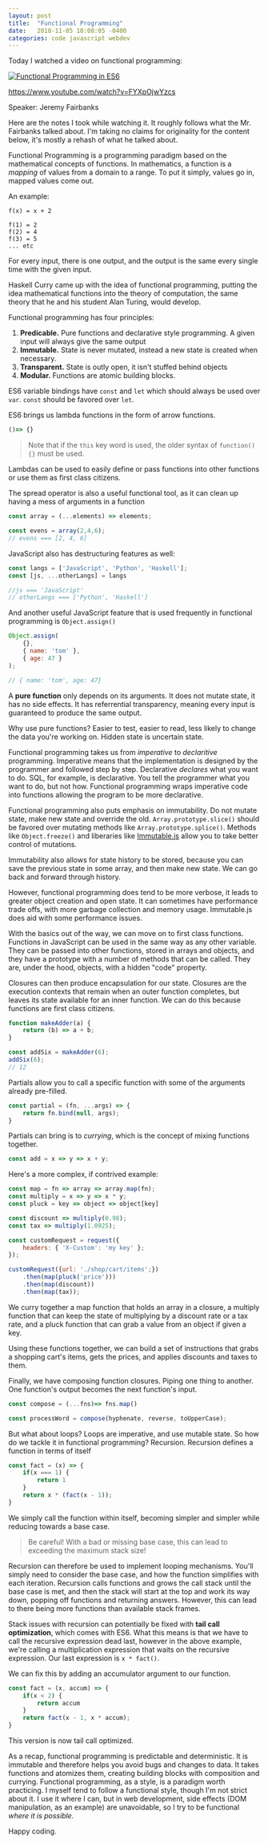 ```yaml
---
layout: post
title:  "Functional Programming"
date:   2018-11-05 10:08:05 -0400
categories: code javascript webdev
---
```


Today I watched a video on functional programming:

[![Functional Programming in ES6](http://img.youtube.com/vi/FYXpOjwYzcs/0.jpg)](http://www.youtube.com/watch?v=FYXpOjwYzcs)

https://www.youtube.com/watch?v=FYXpOjwYzcs

Speaker:  Jeremy Fairbanks

Here are the notes I took while watching it.  It roughly follows what the Mr. Fairbanks talked about.  I'm taking no claims for originality for the content below, it's mostly a rehash of what he talked about.

Functional Programming is a programming paradigm based on the mathematical concepts of functions.  In mathematics, a function is a _mapping_ of values from a domain to a range.  To put it simply, values go in, mapped values come out.

An example:

```
f(x) = x + 2

f(1) = 2
f(2) = 4
f(3) = 5
... etc
```

For every input, there is one output, and the output is the same every single time with the given input.

Haskell Curry came up with the idea of functional programming, putting the idea mathematical functions into the theory of computation, the same theory that he and his student Alan Turing, would develop.

Functional programming has four principles:
1. **Predicable.**  Pure functions and declarative style programming.  A given input will always give the same output
2. **Immutable.**  State is never mutated, instead a new state is created when necessary.
3. **Transparent.**  State is outly open, it isn't stuffed behind objects
4. **Modular.**   Functions are atomic building blocks.

ES6 variable bindings have `const` and `let` which should always be used over `var`.  `const` should be favored over `let`. 

ES6 brings us lambda functions in the form of arrow functions.

```javascript
()=> {}
```

> Note that if the `this` key word is used, the older syntax of `function() {}` must be used.

Lambdas can be used to easily define or pass functions into other functions or use them as first class citizens.

The spread operator is also a useful functional tool, as it can clean up having a mess of arguments in a function

```javascript
const array = (...elements) => elements;

const evens = array(2,4,6);
// evens === [2, 4, 6]
```

JavaScript also has destructuring features as well:

```javascript
const langs = ['JavaScript', 'Python', 'Haskell'];
const [js, ...otherLangs] = langs

//js === 'JavaScript'
// otherLangs === ['Python', 'Haskell']
```

And another useful JavaScript feature that is used frequently in functional programming is `Object.assign()`

```javascript
Object.assign(
    {},
    { name: 'tom' },
    { age: 47 }
);

// { name: 'tom', age: 47}
```

A **pure function** only depends on its arguments.  It does not mutate state, it has no side effects.  It has referrential transparency, meaning every input is guaranteed to produce the same output.

Why use pure functions?  Easier to test, easier to read, less likely to change the data you're working on.  Hidden state is uncertain state.

Functional programming takes us from _imperative_ to _declaritive_ programming.  Imperative means that the implementation is designed by the programmer and followed step by step.  Declarative _declares_ what you want to do.  SQL, for example, is declarative.  You tell the programmer what you want to do, but not how.  Functional programming wraps imperative code into functions allowing the program to be more declarative.

Functional programming also puts emphasis on immutability.  Do not mutate state, make new state and override the old.  `Array.prototype.slice()` should be favored over mutating methods like `Array.prototype.splice()`.  Methods like `Object.freeze()` and liberaries like [Immutable.js](https://facebook.github.io/immutable-js/) allow you to take better control of mutations.

Immutability also allows for state history to be stored, because you can save the previous state in some array, and then make new state.  We can go back and forward through history.

However, functional programming does tend to be more verbose, it leads to greater object creation and open state.  It can sometimes have performance trade offs, with more garbage collection and memory usage.  Immutable.js does aid with some performance issues.

With the basics out of the way, we can move on to first class functions.  Functions in JavaScript can be used in the same way as any other variable.  They can be passed into other functions, stored in arrays and objects, and they have a prototype with a number of methods that can be called.  They are, under the hood, objects, with a hidden "code" property.

Closures can then produce encapsulation for our state.  Closures are the execution contexts that remain when an outer function completes, but leaves its state available for an inner function.  We can do this because functions are first class citizens.

```javascript
function makeAdder(a) {
    return (b) => a + b;
}

const addSix = makeAdder(6);
addSix(6);
// 12
```

Partials allow you to call a specific function with some of the arguments already pre-filled.

```javascript
const partial = (fn, ...args) => {
    return fn.bind(null, args);
}
```

Partials can bring is to _currying_, which is the concept of mixing functions together.

```javascript
const add = x => y => x + y;
```

Here's a more complex, if contrived example:

```javascript
const map = fn => array => array.map(fn);
const multiply = x => y => x * y;
const pluck = key => object => object[key]

const discount => multiply(0.98);
const tax => multiply(1.0925);

const customRequest = request({
    headers: { 'X-Custom': 'my key' };
});

customRequest({url: './shop/cart/items';})
    .then(map(pluck('price')))
    .then(map(discount))
    .then(map(tax));
```

We curry together a map function that holds an array in a closure, a multiply function that can keep the state of multiplying by a discount rate or a tax rate, and a pluck function that can grab a value from an object if given a key.

Using these functions together, we can build a set of instructions that grabs a shopping cart's items, gets the prices, and applies discounts and taxes to them.

Finally, we have composing function closures.  Piping one thing to another.  One function's output becomes the next function's input.

```javascript
const compose = (...fns)=> fns.map()

const processWord = compose(hyphenate, reverse, toUpperCase);
```

But what about loops?  Loops are imperative, and use mutable state.  So how do we tackle it in functional programming?  Recursion.  Recursion defines a function in terms of itself

```javascript
const fact = (x) => {
    if(x === 1) {
        return 1
    }
    return x * (fact(x - 1));
}
```

We simply call the function within itself, becoming simpler and simpler while reducing towards a base case.

> Be careful!  With a bad or missing base case, this can lead to exceeding the maximum stack size!

Recursion can therefore be used to implement looping mechanisms.  You'll simply need to consider the base case, and how the function simplifies with each iteration.  Recursion calls functions and grows the call stack until the base case is met, and then the stack will start at the top and work its way down, popping off functions and returning answers.  However, this can lead to there being more functions than available stack frames.

Stack issues with recursion can potentially be fixed with **tail call optimization**, which comes with ES6.  What this means is that we have to call the recursive expression dead last, however in the above example, we're calling a multiplication expression that waits on the recursive expression.  Our last expression is `x * fact()`.

We can fix this by adding an accumulator argument to our function.

```javascript
const fact = (x, accum) => {
    if(x < 2) {
        return accum
    }
    return fact(x - 1, x * accum);
}
```

This version is now tail call optimized.

As a recap, functional programming is predictable and deterministic.  It is immutable and therefore helps you avoid bugs and changes to data.  It takes functions and atomizes them, creating building blocks with composition and currying.  Functional programming, as a style, is a paradigm worth practicing.  I myself tend to follow a functional style, though I'm not strict about it.  I use it where I can, but in web development, side effects (DOM manipulation, as an example) are unavoidable, so I try to be functional _where it is possible._

Happy coding.